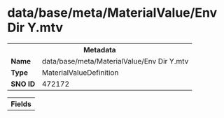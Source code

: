 <h1>data/base/meta/MaterialValue/Env Dir Y.mtv</h1><table><tr><th colspan="100%">Metadata</th></tr><tr><td><b>Name</b></td><td>data/base/meta/MaterialValue/Env Dir Y.mtv</td></tr><tr><td><b>Type</b></td><td>MaterialValueDefinition</td></tr><tr><td><b>SNO ID</b></td><td>472172</td></tr></table>

<table><tr><th colspan="100%">Fields</th></tr></table>

